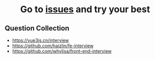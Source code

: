 <h1 align=center>Go to <a href=https://github.com/lvjiaxuan/interview/issues>issues</a> and try your best</h1>

## Question Collection

- https://vue3js.cn/interview
- https://github.com/haizlin/fe-interview
- https://github.com/whylisa/front-end-interview
